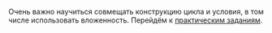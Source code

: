 Очень важно научиться совмещать конструкцию цикла и условия, в том числе использовать вложенность. Перейдём к [практическим заданиям](../../../tasks/p1/t12).